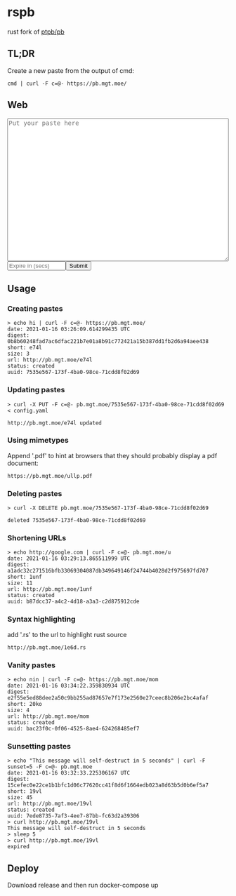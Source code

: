 # rspb

rust fork of [ptpb/pb](https://pb.mgt.moe)

## TL;DR

Create a new paste from the output of cmd:

```
cmd | curl -F c=@- https://pb.mgt.moe/
```

## Web

<form enctype="multipart/form-data">
  <label>
    <textarea placeholder='Put your paste here' id="c" name='c' rows='20' style="width: 100%; font-family: monospace; font-size: 14px"></textarea>
  </label>
  <div style="display: flex; align-items: center">
    <input id="e" placeholder='Expire in (secs)' name='sunset' type='number' min='60' style="width: 10em"/>
    <input type="submit" value="Submit" formaction="https://pb.mgt.moe/" formmethod="POST">
  </div>
</form>

## Usage
### Creating pastes
```
> echo hi | curl -F c=@- https://pb.mgt.moe/
date: 2021-01-16 03:26:09.614299435 UTC
digest: 0b8b60248fad7ac6dfac221b7e01a8b91c772421a15b387dd1fb2d6a94aee438
short: e74l
size: 3
url: http://pb.mgt.moe/e74l
status: created
uuid: 7535e567-173f-4ba0-98ce-71cdd8f02d69
```
### Updating pastes
```
> curl -X PUT -F c=@- pb.mgt.moe/7535e567-173f-4ba0-98ce-71cdd8f02d69 < config.yaml

http://pb.mgt.moe/e74l updated
```
### Using mimetypes

Append '.pdf' to hint at browsers that they should probably display a pdf document:
```
https://pb.mgt.moe/ullp.pdf
```
### Deleting pastes
```
> curl -X DELETE pb.mgt.moe/7535e567-173f-4ba0-98ce-71cdd8f02d69

deleted 7535e567-173f-4ba0-98ce-71cdd8f02d69
```
### Shortening URLs

```
> echo http://google.com | curl -F c=@- pb.mgt.moe/u
date: 2021-01-16 03:29:13.865511999 UTC
digest: a1adc32c271516bfb33069304087db349649146f24744b4028d2f975697fd707
short: 1unf
size: 11
url: http://pb.mgt.moe/1unf
status: created
uuid: b87dcc37-a4c2-4d18-a3a3-c2d875912cde
```

### Syntax highlighting

add '.rs' to the url to highlight rust source

```
http://pb.mgt.moe/1e6d.rs
```

### Vanity pastes

```
> echo nin | curl -F c=@- https://pb.mgt.moe/mom
date: 2021-01-16 03:34:22.359830934 UTC
digest: e2f55e5ed88dee2a50c9bb255ad87657e7f173e2560e27ceec8b206e2bc4afaf
short: 20ko
size: 4
url: http://pb.mgt.moe/mom
status: created
uuid: bac23f0c-0f06-4525-8ae4-624268485ef7
```

### Sunsetting pastes

```
> echo "This message will self-destruct in 5 seconds" | curl -F sunset=5 -F c=@- pb.mgt.moe
date: 2021-01-16 03:32:33.225306167 UTC
digest: 15cefec0e22ce1b1bfc1d06c77620cc41f8d6f1664edb023a8d63b5d0b6ef5a7
short: 19vl
size: 45
url: http://pb.mgt.moe/19vl
status: created
uuid: 7ede8735-7af3-4ee7-87bb-fc63d2a39306
> curl http://pb.mgt.moe/19vl
This message will self-destruct in 5 seconds
> sleep 5
> curl http://pb.mgt.moe/19vl
expired
```

## Deploy

Download release and then run docker-compose up
